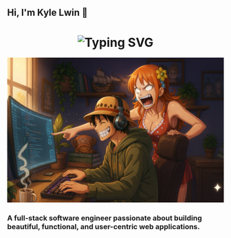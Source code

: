 
## Hi, I'm Kyle Lwin 👋

<h1 align="center">
    <img src="https://readme-typing-svg.herokuapp.com?font=Fira+Code&size=21&duration=2000&pause=700&center=true&width=435&lines=Let's+Solve+Problems+Together!;Data+Enthusiast;Analyst;Developer;Active+Learner" alt="Typing SVG" />
</h1>

<img src="https://github.com/kyawkhaungml/kyawkhaungml/blob/main/luffycoding.png" alt="Banner of Luffy coding with Nami">


### A full-stack software engineer passionate about building beautiful, functional, and user-centric web applications.

